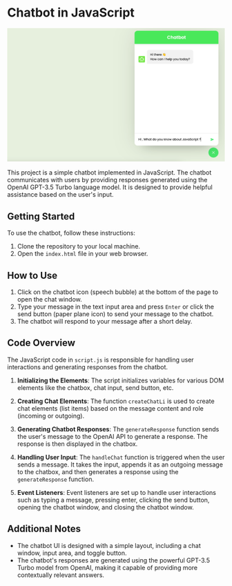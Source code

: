 # Chatbot in JavaScript
![Alt text](<Screenshot 2023-07-22 at 5.58.28 PM.png>)

This project is a simple chatbot implemented in JavaScript. The chatbot communicates with users by providing responses generated using the OpenAI GPT-3.5 Turbo language model. It is designed to provide helpful assistance based on the user's input.

## Getting Started

To use the chatbot, follow these instructions:

1. Clone the repository to your local machine.
2. Open the `index.html` file in your web browser.

## How to Use

1. Click on the chatbot icon (speech bubble) at the bottom of the page to open the chat window.
2. Type your message in the text input area and press `Enter` or click the send button (paper plane icon) to send your message to the chatbot.
3. The chatbot will respond to your message after a short delay.

## Code Overview

The JavaScript code in `script.js` is responsible for handling user interactions and generating responses from the chatbot.

1. **Initializing the Elements**: The script initializes variables for various DOM elements like the chatbox, chat input, send button, etc.

2. **Creating Chat Elements**: The function `createChatLi` is used to create chat elements (list items) based on the message content and role (incoming or outgoing).

3. **Generating Chatbot Responses**: The `generateResponse` function sends the user's message to the OpenAI API to generate a response. The response is then displayed in the chatbox.

4. **Handling User Input**: The `handleChat` function is triggered when the user sends a message. It takes the input, appends it as an outgoing message to the chatbox, and then generates a response using the `generateResponse` function.

5. **Event Listeners**: Event listeners are set up to handle user interactions such as typing a message, pressing enter, clicking the send button, opening the chatbot window, and closing the chatbot window.

## Additional Notes

- The chatbot UI is designed with a simple layout, including a chat window, input area, and toggle button.
- The chatbot's responses are generated using the powerful GPT-3.5 Turbo model from OpenAI, making it capable of providing more contextually relevant answers.
